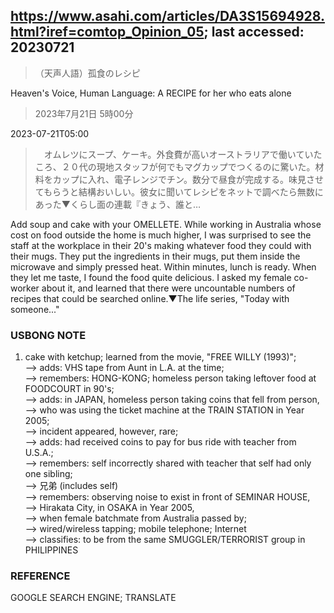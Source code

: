 ## https://www.asahi.com/articles/DA3S15694928.html?iref=comtop_Opinion_05; last accessed: 20230721

> （天声人語）孤食のレシピ

Heaven's Voice, Human Language: A RECIPE for her who eats alone

> 2023年7月21日 5時00分

2023-07-21T05:00

>　オムレツにスープ、ケーキ。外食費が高いオーストラリアで働いていたころ、２０代の現地スタッフが何でもマグカップでつくるのに驚いた。材料をカップに入れ、電子レンジでチン。数分で昼食が完成する。味見させてもらうと結構おいしい。彼女に聞いてレシピをネットで調べたら無数にあった▼くらし面の連載『きょう、誰と…

Add soup and cake with your OMELLETE. While working in Australia whose cost on food outside the home is much higher, I was surprised to see the staff at the workplace in their 20's making whatever food they could with their mugs. They put the ingredients in their mugs, put them inside the microwave and simply pressed heat. Within minutes, lunch is ready. When they let me taste, I found the food quite delicious. I asked my female co-worker about it, and learned that there were uncountable numbers of recipes that could be searched online.▼The life series, "Today with someone..."

### USBONG NOTE

1) cake with ketchup; learned from the movie, "FREE WILLY (1993)";<br/> 
--> adds: VHS tape from Aunt in L.A. at the time; <br/> 
--> remembers: HONG-KONG; homeless person taking leftover food at FOODCOURT in 90's;<br/> 
--> adds: in JAPAN, homeless person taking coins that fell from person,<br/> 
--> who was using the ticket machine at the TRAIN STATION in Year 2005; <br/> 
--> incident appeared, however, rare;<br/> 
--> adds: had received coins to pay for bus ride with teacher from U.S.A.;<br/>
--> remembers: self incorrectly shared with teacher that self had only one sibling; <br/> 
--> 兄弟 (includes self)<br/> 
--> remembers: observing noise to exist in front of SEMINAR HOUSE,<br/> 
--> Hirakata City, in OSAKA in Year 2005,<br/> 
--> when female batchmate from Australia passed by;<br/> 
--> wired/wireless tapping; mobile telephone; Internet<br/>
--> classifies: to be from the same SMUGGLER/TERRORIST group in PHILIPPINES

### REFERENCE

GOOGLE SEARCH ENGINE; TRANSLATE

